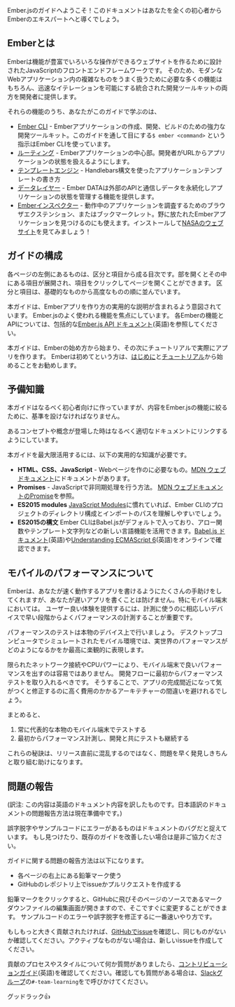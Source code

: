 <!--
Welcome to the Ember.js Guides! This documentation will take you from
total beginner to Ember expert.
-->

Ember.jsのガイドへようこそ！このドキュメントはあなたを全くの初心者からEmberのエキスパートへと導くでしょう。

<!--
## What is Ember?
-->

## Emberとは

<!--
Ember is a JavaScript front-end framework designed to help you build websites with rich and complex user interactions.
It does so by providing developers both with many features that are essential to manage complexity in modern web applications,
as well as an integrated development toolkit that enables rapid iteration.
-->

Emberは機能が豊富でいろいろな操作ができるウェブサイトを作るために設計されたJavaScriptのフロントエンドフレームワークです。
そのため、モダンなWebアプリケーション内の複雑なものをうまく扱うために必要な多くの機能はもちろん、迅速なイテレーションを可能にする統合された開発ツールキットの両方を開発者に提供します。

<!--
Some of these features that you'll learn about in the guides are:
-->

それらの機能のうち、あなたがこのガイドで学ぶのは、

<!--
* [Ember CLI](./configuring-ember/configuring-ember-cli/) - A robust development toolkit to create, develop, and build Ember applications. When you see an `$ ember <command>` instruction throughout the guides, that's Ember CLI!
* [Routing](./routing) - The central part of an Ember application. Enables developers to drive the application state from the URL.
* [Templating engine](./templates/handlebars-basics/) - Use Handlebars syntax to write your application's templates
* [Data layer](./models/) - Ember Data provides a consistent way to communicate with external APIs and manage application state
* [Ember Inspector](./ember-inspector/) - A browser extension, or bookmarklet, to inspect your application live. It's also useful for spotting Ember applications in the wild, try to install it and open up the [NASA website](https://www.nasa.gov/)!
-->

* [Ember CLI](./configuring-ember/configuring-ember-cli/) - Emberアプリケーションの作成、開発、ビルドのための強力な開発ツールキット。このガイドを通して目にする`$ ember <command>` という指示はEmber CLIを使っています。
* [ルーティング](./routing) - Emberアプリケーションの中心部。開発者がURLからアプリケーションの状態を扱えるようにします。
* [テンプレートエンジン](./templates/handlebars-basics/) - Handlebars構文を使ったアプリケーションテンプレートの書き方
* [データレイヤー](./models) - Ember DATAは外部のAPIと通信しデータを永続化しアプリケーションの状態を管理する機能を提供します。
* [Emberインスペクター](./ember-inspector) - 動作中のアプリケーションを調査するためのブラウザエクステンション、またはブックマークレット。野に放たれたEmberアプリケーションを見つけるのにも使えます。インストールして[NASAのウェブサイト](https://www.nasa.gov/)を見てみましょう！

<!--
## Organization
-->

## ガイドの構成

<!--
On the left side of each Guides page is a table of contents,
organized into sections that can be expanded to show the topics
they cover. Both the sections and the topics within each section are
ordered from basic to advanced concepts.
-->

各ページの左側にあるものは、区分と項目から成る目次です。部を開くとその中にある項目が展開され、項目をクリックしてページを開くことができます。
区分と項目は、基礎的なものから高度なものの順に並んでいます。

<!--
The Guides are intended to contain practical explanations of how to
build Ember apps, focusing on the most widely-used features of Ember.js.
For comprehensive documentation of every Ember feature and API, see the
[Ember.js API documentation](http://emberjs.com/api/).
-->

本ガイドは、Emberアプリを作り方の実用的な説明が含まれるよう意図されています。
Ember.jsのよく使われる機能を焦点にしています。
各Emberの機能とAPIについては、包括的な[Ember.js API ドキュメント](http://emberjs.com/api/)(英語)を参照してください。

<!--
The Guides begin with an explanation of how to get started with Ember,
followed by a tutorial on how to build your first Ember app.
If you're brand new to Ember,
we recommend you start off by following along with these first two sections of the Guides.
-->

本ガイドは、Emberの始め方から始まり、その次にチュートリアルで実際にアプリを作ります。
Emberは初めてという方は、[はじめに](./getting-started/quick-start)と[チュートリアル](./tutorial/ember-cli)から始めることをお勧めします。

<!--
## Assumptions
-->

## 予備知識

<!--
While we try to make the Guides as beginner-friendly as we can,
we must establish a baseline so that the guides can keep focused on Ember.js functionality.
We will try to link to appropriate documentation whenever a concept is introduced.
-->

本ガイドはなるべく初心者向けに作っていますが、内容をEmber.jsの機能に絞るために、基準を設けなければなりません。

あるコンセプトや概念が登場した時はなるべく適切なドキュメントにリンクするようにしています。

<!--
To make the most out of the guides, you should have a working knowledge of:
-->

本ガイドを最大限活用するには、以下の実用的な知識が必要です。

<!--
* **HTML, CSS, JavaScript** - the building blocks of web pages. You can find documentation of each of these technologies at the [Mozilla Developer Network][mdn].
* **Promises** - the native way to deal with asynchrony in your JavaScript code. See the relevant [Mozilla Developer Network][promises] section.
* **ES2015 modules** - you will better understand [Ember CLI's][ember-cli] project structure and import paths if you are comfortable with [JavaScript Modules][js-modules].
* **ES2015 syntax** - Ember CLI comes with Babel.js by default so you can
take advantage of newer language features such as arrow functions, template
strings, destructuring, and more. You can check the
[Babel.js documentation][babeljs] or read [Understanding ECMAScript 6][es6]
online.
-->


* **HTML、CSS、JavaScript** - Webページを作のに必要なもの。[MDN ウェブドキュメント](https://developer.mozilla.org/ja/)にドキュメントがあります。
* **Promises** - JavaScriptで非同期処理を行う方法。 [MDN ウェブドキュメントのPromise](https://developer.mozilla.org/ja/docs/Web/JavaScript/Reference/Global_Objects/Promise)を参照。
* **ES2015 modules**  [JavaScript Modules][js-modules]に慣れていれば、Ember CLIのプロジェクトのディレクトリ構成とインポートのパスを理解しやすいでしょう。
* **ES2015の構文** Ember CLIはBabel.jsがデフォルトで入っており、アロー関数やテンプレート文字列などの新しい言語機能を活用できます。[Babel.js ドキュメント][babeljs](英語)や[Understanding ECMAScript 6][es6](英語)をオンラインで確認できます。


<!--
## A Note on Mobile Performance
-->

## モバイルのパフォーマンスについて

<!--
Ember will do a lot to help you write fast apps, but it can't prevent you from
writing a slow one. This is especially true on mobile devices. To deliver a great
experience, it's important to measure performance early and often, and with a diverse
set of devices.
-->

Emberは、あなたが速く動作するアプリを書けるようにたくさんの手助けをしてくれますが、あなたが遅いアプリを書くことは防げません。特にモバイル端末においては。
ユーザー良い体験を提供するには、計測に使うのに相応しいデバイスで早い段階からよくパフォーマンスの計測することが重要です。

<!--
Make sure you are testing performance on real devices. Simulated mobile
environments on a desktop computer give an optimistic-at-best representation of
what your real world performance will be like. The more operating systems and
hardware configurations you test, the more confident you can be.
-->

パフォーマンスのテストは本物のデバイス上で行いましょう。
デスクトップコンピュータでシミュレートされたモバイル環境では、実世界のパフォーマンスがどのようになるかをか最高に楽観的に表現します。

<!--
Due to their limited network connectivity and CPU power, great performance on
mobile devices rarely comes for free. You should integrate performance testing
into your development workflow from the beginning. This will help you avoid
making costly architectural mistakes that are much harder to fix if you only
notice them once your app is nearly complete.
-->

限られたネットワーク接続やCPUパワーにより、モバイル端末で良いパフォーマンスを出すのは容易ではありません。
開発フローに最初からパフォーマンステストを取り入れるべきです。
そうすることで、アプリの完成間近になって気がつくと修正するのに高く費用のかかるアーキテチャーの間違いを避けれるでしょう。

<!--
In short:
-->

まとめると、

<!--
1. Always test on real, representative mobile devices.
2. Measure performance from the beginning, and keep testing as your app
   develops.
-->

1. 常に代表的な本物のモバイル端末でテストする
2. 最初からパフォーマンス計測し、開発と共にテストも継続する

<!--
These tips will help you identify problems early so they can be addressed systematically, rather than
in a last-minute scramble.
-->

これらの秘訣は、リリース直前に混乱するのではなく、問題を早く発見しきちんと取り組む助けになります。

<!--
## Reporting a problem
-->

## 問題の報告

(訳注: この内容は英語のドキュメント内容を訳したものです。日本語訳のドキュメントの問題報告方法は現在準備中です。)

<!--
Typos, missing words, and code samples with errors are all considered
documentation bugs. If you spot one of them, or want to otherwise improve
the existing guides, we are happy to help you help us!
-->

誤字脱字やサンプルコードにエラーがあるものはドキュメントのバグだと捉えています。
もし見つけたり、既存のガイドを改善したい場合は是非ご協力ください。

<!--
Some of the more common ways to report a problem with the guides are:
-->

ガイドに関する問題の報告方法は以下になります。

<!--
* Using the pencil icon on the top-right of each guide page
* Opening an issue or pull request to [the GitHub repository][gh-guides]
-->

* 各ページの右上にある鉛筆マーク使う
* GitHubのレポジトリ上でissueかプルリクエストを作成する

<!--
Clicking the pencil icon will bring you to GitHub's editor for that
guide so you can edit right away, using the Markdown markup language.
This is the fastest way to correct a typo, a missing word, or an error in
a code sample.
-->

鉛筆マークをクリックすると、GitHubに飛びそのページのソースであるマークダウンファイルの編集画面が開きますので、そこですぐに変更することができます。
サンプルコードのエラーや誤字脱字を修正するに一番速いやり方です。

<!--
If you wish to make a more significant contribution be sure to check our
[issue tracker][gh-guides-issues] to see if your issue is already being
addressed. If you don't find an active issue, open a new one.
-->

もしもっと大きく貢献されたければ、[GitHubでissue][gh-guides-issues]を確認し、同じものがないか確認してください。アクティブなものがない場合は、新しいissueを作成してください。

<!--
If you have any questions about styling or the contributing process, you
can check out our [contributing guide][gh-guides-contributing]. If your
question persists, reach us at `#-team-learning` on the [Slack
group][slackin].
-->

貢献のプロセスやスタイルについて何か質問がありましたら、[コントリビューションガイド][gh-guides-contributing](英語)を確認してください。確認しても質問がある場合は、[Slackグループ][slackin]の`#-team-learning`をで呼びかけてください。

<!--
Good luck!
-->

グッドラック👍


[ember-cli]: https://ember-cli.com/

[mdn]: https://developer.mozilla.org/en-US/docs/Web
[promises]: https://developer.mozilla.org/en-US/docs/Web/JavaScript/Reference/Global_Objects/Promise
[js-modules]: http://jsmodules.io/
[babeljs]: https://babeljs.io/docs/learn-es2015/
[es6]: https://leanpub.com/understandinges6/read

[gh-guides]: https://github.com/emberjs/guides/
[gh-guides-issues]: https://github.com/emberjs/guides/issues
[gh-guides-contributing]: https://github.com/emberjs/guides/blob/master/CONTRIBUTING.md

[slackin]: https://ember-community-slackin.herokuapp.com/
